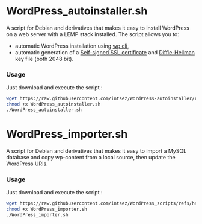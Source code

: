 # WordPress_autoinstaller.sh
A script for Debian and derivatives that makes it easy to install WordPress on a web server with a LEMP stack installed. The script allows you to:
* automatic WordPress installation using [wp cli](https://wp-cli.org),
* automatic generation of a [Self-signed SSL certificate](https://en.wikipedia.org/wiki/Self-signed_certificate) and [Diffie-Hellman](https://en.wikipedia.org/wiki/Diffie%E2%80%93Hellman_key_exchange) key file (both 2048 bit).

### Usage
Just download and execute the script :
```sh
wget https://raw.githubusercontent.com/intsez/WordPress-autoinstaller/refs/heads/main/WordPress_autoinstaller.sh
chmod +x WordPress_autoinstaller.sh
./WordPress_autoinstaller.sh
```

# WordPress_importer.sh
A script for Debian and derivatives that makes it easy to import a MySQL database and copy wp-content from a local source, then update the WordPress URIs.

### Usage
Just download and execute the script :
```sh
wget https://raw.githubusercontent.com/intsez/WordPress_scripts/refs/heads/main/WordPress_importer.sh
chmod +x WordPress_importer.sh
./WordPress_importer.sh
```
